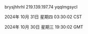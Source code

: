 brysjhhrhl 219.139.197.74 yqqlmgsycl

2024年 10月 31日 星期四 03:30:02 CST

2024年 10月 30日 星期三 19:30:02 GMT
